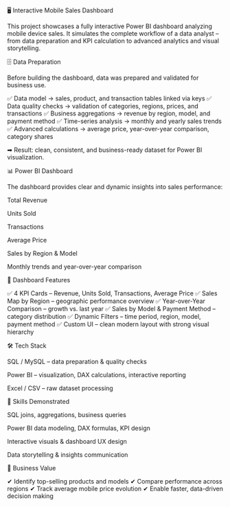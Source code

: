 🖥️ Interactive Mobile Sales Dashboard

This project showcases a fully interactive Power BI dashboard analyzing mobile device sales. It simulates the complete workflow of a data analyst – from data preparation and KPI calculation to advanced analytics and visual storytelling.

🗄 Data Preparation

Before building the dashboard, data was prepared and validated for business use.

✅ Data model → sales, product, and transaction tables linked via keys
✅ Data quality checks → validation of categories, regions, prices, and transactions
✅ Business aggregations → revenue by region, model, and payment method
✅ Time-series analysis → monthly and yearly sales trends
✅ Advanced calculations → average price, year-over-year comparison, category shares

➡ Result: clean, consistent, and business-ready dataset for Power BI visualization.

📊 Power BI Dashboard

The dashboard provides clear and dynamic insights into sales performance:

Total Revenue

Units Sold

Transactions

Average Price

Sales by Region & Model

Monthly trends and year-over-year comparison

📌 Dashboard Features

✅ 4 KPI Cards – Revenue, Units Sold, Transactions, Average Price
✅ Sales Map by Region – geographic performance overview
✅ Year-over-Year Comparison – growth vs. last year
✅ Sales by Model & Payment Method – category distribution
✅ Dynamic Filters – time period, region, model, payment method
✅ Custom UI – clean modern layout with strong visual hierarchy

🛠 Tech Stack

SQL / MySQL – data preparation & quality checks

Power BI – visualization, DAX calculations, interactive reporting

Excel / CSV – raw dataset processing

🧠 Skills Demonstrated

SQL joins, aggregations, business queries

Power BI data modeling, DAX formulas, KPI design

Interactive visuals & dashboard UX design

Data storytelling & insights communication

💼 Business Value

✔ Identify top-selling products and models
✔ Compare performance across regions
✔ Track average mobile price evolution
✔ Enable faster, data-driven decision making
